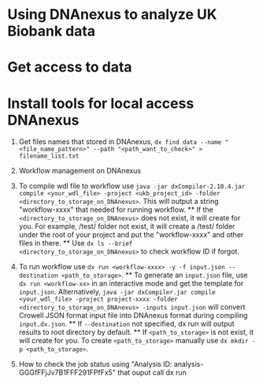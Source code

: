# Using DNAnexus to analyze UK Biobank data

# Get access to data

# Install tools for local access DNAnexus

1. Get files names that stored in DNAnexus, `dx find data --name "<file_name_pattern>" --path "<path_want_to_check>" > filename_list.txt`

2. Workflow management on DNAnexus
  1. To compile wdl file to workflow use `java -jar dxCompiler-2.10.4.jar compile <your_wdl_file> -project <ukb_project_id> -folder <directory_to_storage_on_DNAnexus>`. This will output a string "workflow-xxxx" that needed for running workflow. 
  ** If the `<directory_to_storage_on_DNAnexus>` does not exist, it will create for you. For example, /test/ folder not exist, it will create a /test/ folder under the root of your project and put the "workflow-xxxx" and other files in there.
  ** Use `dx ls --brief <directory_to_storage_on_DNAnexus>` to check workflow ID if forgot.
  2. To run workflow use `dx run <workflow-xxxx> -y -f input.json --destination <path_to_storage>`.
  ** To generate an `input.json` file, use `dx run <workflow-xx>` in an interactive mode and get the template for `input.json`. Alternatively, `java -jar dxCompiler.jar compile <your_wdl_file> -project project-xxxx -folder <directory_to_storage_on_DNAnexus> -inputs input.json` will convert Crowell JSON format input file into DNAnexus format during compiling `input.dx.json`.
  ** If `--destination` not specified, dx run will output results to root directory by default.
  ** If `<path_to_storage>` is not exist, it will create for you. To create `<path_to_storage>` manually use `dx mkdir -p <path_to_storage>`.
  4. How to check the job status using "Analysis ID: analysis-GGGfFFjJv7B1FFF291FPfFx5" that ouput call dx run
